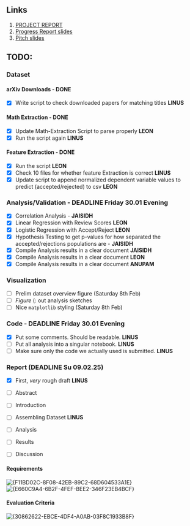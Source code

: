 ## Links
1. [PROJECT REPORT](https://www.overleaf.com/6464795131rjwgpynsrtrx#a08c47)
2. [Progress Report slides](https://docs.google.com/presentation/d/1_PjO-GfJQZqyeoo8zNLkMZTwyhgaAacsFf13Zkqffbw)
3. [Pitch slides](https://docs.google.com/presentation/d/1bfmJSNTjsVf3nUE4XK-0xGi1dQ5PNYb1yLFsbIL4m-Y)

## TODO:
### Dataset
#### arXiv Downloads - DONE
- [x] Write script to check downloaded papers for matching titles **LINUS**
#### Math Extraction - DONE
- [x] Update Math-Extraction Script to parse properly **LEON**
- [x] Run the script again **LINUS**

#### Feature Extraction - DONE
- [x] Run the script **LEON**
- [x] Check 10 files for whether feature Extraction is correct **LINUS**
- [x] Update script to append normalized dependent variable values to predict (accepted/rejected) to csv **LEON**

### Analysis/Validation - DEADLINE Friday 30.01 Evening
- [x] Correlation Analysis - **JAISIDH**
- [x] Linear Regression with Review Scores **LEON**
- [x] Logistic Regression with Accept/Reject **LEON**
- [x] Hypothesis Testing to get p-values for how separated the accepted/rejections populations are - **JAISIDH**
- [x] Compile Analysis results in a clear document **JAISIDH**
- [x] Compile Analysis results in a clear document **LEON**
- [x] Compile Analysis results in a clear document **ANUPAM**

### Visualization 
- [ ] Prelim dataset overview figure (Saturday 8th Feb)
- [ ] _Figure_ (: out analysis sketches
- [ ] Nice `matplotlib` styling (Saturday 8th Feb)

### Code - DEADLINE Friday 30.01 Evening
- [x] Put some comments. Should be readable. **LINUS**
- [ ] Put all analysis into a singular notebook. **LINUS**
- [ ] Make sure only the code we actually used is submitted. **LINUS**

### Report (**DEADLINE Su 09.02.25**)
- [x] First, _very_ rough draft **LINUS**
- [ ] Abstract
- [ ] Introduction
- [ ] Assembling Dataset **LINUS**
- [ ] Analysis
- [ ] Results
- [ ] Discussion



#### Requirements
![{F11BD02C-8F08-42EB-89C2-68D604533A1E}](https://github.com/user-attachments/assets/640ab4c4-2b49-46ed-8ff3-95cdf685ba9d)
![{E660C9A4-6B2F-4FEF-BEE2-346F23EB4BCF}](https://github.com/user-attachments/assets/38bb40a7-ed35-478a-af74-b26208f3630f)

#### Evaluation Criteria
![{30862622-EBCE-4DF4-A0AB-03F8C1933B8F}](https://github.com/user-attachments/assets/5dbab0f0-5e1d-40d7-b1a4-9facf17c3fb3)

